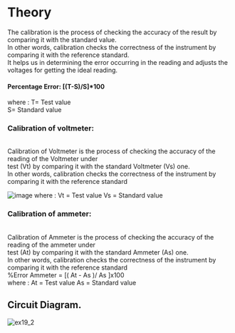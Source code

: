 <h1>Theory</h1>
  The calibration is the process of checking the accuracy of the result by comparing it with the standard value.<br> In other words, calibration checks the correctness of the instrument by comparing it with the reference standard.<br> It helps us in determining the error occurring in the reading and adjusts the voltages for getting the ideal reading.<br><h4>Percentage Error:  [(T-S)/S]*100 </h4>
  where : T= Test value<br>
              S= Standard value
 <h3>Calibration of voltmeter:</h3><br>Calibration of Voltmeter is the process of checking the accuracy of the reading of the Voltmeter under <br>test (Vt) by comparing it with the standard 
Voltmeter (Vs) one.<br> In other words, calibration checks the correctness of the instrument by comparing it with the reference standard

![image](https://user-images.githubusercontent.com/98009042/217732509-6f5fe675-d059-4839-a760-d15bbfdbfb75.png)
where :    Vt = Test value       Vs = Standard value
<h3>Calibration of ammeter:</h3><br>
Calibration of Ammeter is the process of checking the accuracy of the reading of the ammeter under <br>test (At) by comparing it with the standard 
Ammeter (As) one. <br>In other words, calibration checks the correctness of the instrument by comparing it with the reference standard<br>
%Error Ammeter =  [(  At - As )/ As ]x100<br>
where :    At = Test value       As = Standard value<br>
 <h2>Circuit Diagram.</h2>

![ex19_2](https://user-images.githubusercontent.com/98009042/217733559-7d5be13f-a996-4e14-b8d5-1e1a6ab0f1ed.png)





 
  
